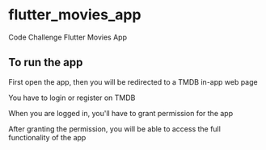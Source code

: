 # flutter_movies_app

Code Challenge Flutter Movies App

## To run the app

First open the app, then you will be redirected to a TMDB in-app web page

You have to login or register on TMDB

When you are logged in, you'll have to grant permission for the app

After granting the permission, you will be able to access the full functionality of the app 

